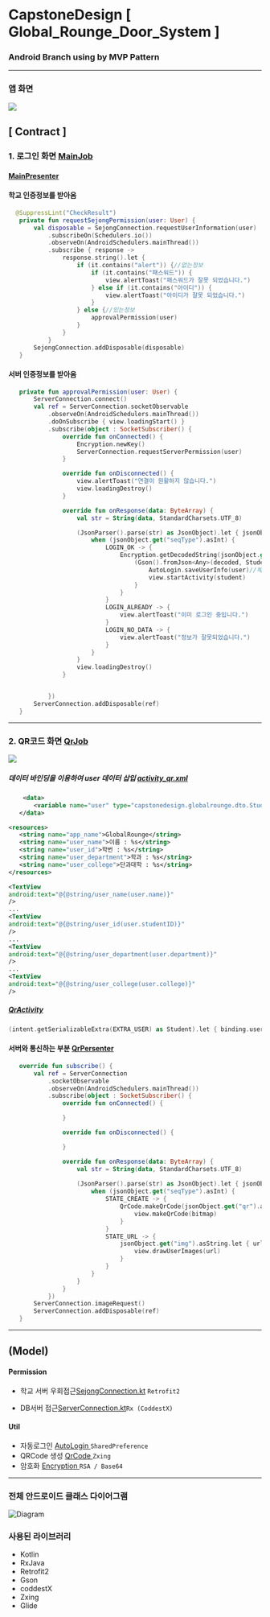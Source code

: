 ﻿# CapstoneDesign [ Global_Rounge_Door_System ]
### Android Branch using by MVP Pattern

<hr/>  

### 앱 화면  
<img src="./image/app.PNG">

 

## [ Contract ]
 ### 1. 로그인 화면 [ MainJob ](https://github.com/zojae031/CapstoneDesign_Global_Rounge_Door_System/blob/android/GlobalRounge/app/src/main/java/capstonedesign/globalrounge/mainjob)
  
 #### [MainPresenter](https://github.com/zojae031/CapstoneDesign_Global_Rounge_Door_System/blob/android/GlobalRounge/app/src/main/java/capstonedesign/globalrounge/mainjob/MainPresenter.kt)  
 #### 학교 인증정보를 받아옴
 ```kotlin
   @SuppressLint("CheckResult")
    private fun requestSejongPermission(user: User) {
        val disposable = SejongConnection.requestUserInformation(user)
            .subscribeOn(Schedulers.io())
            .observeOn(AndroidSchedulers.mainThread())
            .subscribe { response ->
                response.string().let {
                    if (it.contains("alert")) {//없는정보
                        if (it.contains("패스워드")) {
                            view.alertToast("패스워드가 잘못 되었습니다.")
                        } else if (it.contains("아이디")) {
                            view.alertToast("아이디가 잘못 되었습니다.")
                        }
                    } else {//있는정보
                        approvalPermission(user)
                    }
                }
            }
        SejongConnection.addDisposable(disposable)
    }
 ```
 
 #### 서버 인증정보를 받아옴
 ```kotlin
    private fun approvalPermission(user: User) {
        ServerConnection.connect()
        val ref = ServerConnection.socketObservable
            .observeOn(AndroidSchedulers.mainThread())
            .doOnSubscribe { view.loadingStart() }
            .subscribe(object : SocketSubscriber() {
                override fun onConnected() {
                    Encryption.newKey()
                    ServerConnection.requestServerPermission(user)
                }

                override fun onDisconnected() {
                    view.alertToast("연결이 원활하지 않습니다.")
                    view.loadingDestroy()
                }

                override fun onResponse(data: ByteArray) {
                    val str = String(data, StandardCharsets.UTF_8)

                    (JsonParser().parse(str) as JsonObject).let { jsonObject ->
                        when (jsonObject.get("seqType").asInt) {
                            LOGIN_OK -> {
                                Encryption.getDecodedString(jsonObject.get("data").asString).let { decoded ->
                                    (Gson().fromJson<Any>(decoded, Student::class.java) as Student).let { student ->
                                        AutoLogin.saveUserInfo(user)//체크박스에 따른 자동로그인 저장
                                        view.startActivity(student)
                                    }
                                }
                            }
                            LOGIN_ALREADY -> {
                                view.alertToast("이미 로그인 중입니다.")
                            }
                            LOGIN_NO_DATA -> {
                                view.alertToast("정보가 잘못되었습니다.")
                            }
                        }
                    }
                    view.loadingDestroy()
                }


            })
        ServerConnection.addDisposable(ref)
    }
 ```
 <hr>  
 
 ### 2. QR코드 화면 [ QrJob ](https://github.com/zojae031/CapstoneDesign_Global_Rounge_Door_System/blob/android/GlobalRounge/app/src/main/java/capstonedesign/globalrounge/qrjob)
  <img src="./image/qr.png">
  
 
 ##### 데이터 바인딩을 이용하여 user 데이터 삽입 [ activity_qr.xml ](https://github.com/zojae031/CapstoneDesign_Global_Rounge_Door_System/blob/android/GlobalRounge/app/src/main/res/layout/activity_qr.xml)
 
 
 ```xml
     <data>
        <variable name="user" type="capstonedesign.globalrounge.dto.Student"/>
    </data>
 ```    
 
 ```xml
<resources>
    <string name="app_name">GlobalRounge</string>
    <string name="user_name">이름 : %s</string>
    <string name="user_id">학번 : %s</string>
    <string name="user_department">학과 : %s</string>
    <string name="user_college">단과대학 : %s</string>
</resources>

```
 ```xml
 <TextView
 android:text="@{@string/user_name(user.name)}"
 />
 ...
 <TextView
 android:text="@{@string/user_id(user.studentID)}"
 />
 ...
 <TextView
 android:text="@{@string/user_department(user.department)}"
 />
 ...
 <TextView
 android:text="@{@string/user_college(user.college)}"
 />
 ```
 
 ##### [QrActivity](https://github.com/zojae031/CapstoneDesign_Global_Rounge_Door_System/blob/android/GlobalRounge/app/src/main/java/capstonedesign/globalrounge/qrjob/QrActivity.kt)  
 
 ```kotlin
 (intent.getSerializableExtra(EXTRA_USER) as Student).let { binding.user = it }
 
 ```
 
#### 서버와 통신하는 부분 [QrPersenter](https://github.com/zojae031/CapstoneDesign_Global_Rounge_Door_System/blob/android/GlobalRounge/app/src/main/java/capstonedesign/globalrounge/qrjob/QrPresenter.kt)
 ```kotlin
    override fun subscribe() {
        val ref = ServerConnection
            .socketObservable
            .observeOn(AndroidSchedulers.mainThread())
            .subscribe(object : SocketSubscriber() {
                override fun onConnected() {

                }

                override fun onDisconnected() {

                }

                override fun onResponse(data: ByteArray) {
                    val str = String(data, StandardCharsets.UTF_8)
                  
                    (JsonParser().parse(str) as JsonObject).let { jsonObject ->
                        when (jsonObject.get("seqType").asInt) {
                            STATE_CREATE -> {
                                QrCode.makeQrCode(jsonObject.get("qr").asString).let { bitmap ->
                                    view.makeQrCode(bitmap)
                                }
                            }
                            STATE_URL -> {
                                jsonObject.get("img").asString.let { url ->
                                    view.drawUserImages(url)
                                }
                            }
                        }
                    }
                }
            })
        ServerConnection.imageRequest()
        ServerConnection.addDisposable(ref)
    }
 ```
 
 
 <hr>  
 
## (Model)  
 
#### Permission
 + 학교 서버 우회접근[SejongConnection.kt](
 https://github.com/zojae031/CapstoneDesign_Global_Rounge_Door_System/blob/android/GlobalRounge/app/src/main/java/capstonedesign/globalrounge/model/permission/SejongConnection.kt) `Retrofit2`
 
 + DB서버 접근[ServerConnection.kt](https://github.com/zojae031/CapstoneDesign_Global_Rounge_Door_System/blob/android/GlobalRounge/app/src/main/java/capstonedesign/globalrounge/model/permission/ServerConnection.kt)``Rx (CoddestX)``
 
 #### Util  
 + 자동로그인  [ AutoLogin ](https://github.com/zojae031/CapstoneDesign_Global_Rounge_Door_System/blob/android/GlobalRounge/app/src/main/java/capstonedesign/globalrounge/model/util/AutoLogin.kt)``SharedPreference``
 + QRCode 생성  [ QrCode ](https://github.com/zojae031/CapstoneDesign_Global_Rounge_Door_System/blob/android/GlobalRounge/app/src/main/java/capstonedesign/globalrounge/model/util/QrCode.kt) ``Zxing``
 + 암호화  [ Encryption ](https://github.com/zojae031/CapstoneDesign_Global_Rounge_Door_System/blob/android/GlobalRounge/app/src/main/java/capstonedesign/globalrounge/model/util/Encryption.kt) ``RSA / Base64``
<hr>


### 전체 안드로이드 클래스 다이어그램
![Diagram](./ClassDiagram/Androidclass.jpg)


### 사용된 라이브러리
+ Kotlin
+ RxJava
+ Retrofit2
+ Gson
+ coddestX
+ Zxing
+ Glide
